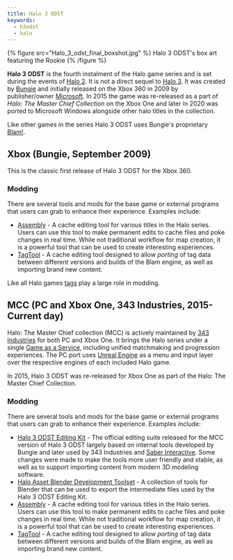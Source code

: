 ```yaml
---
title: Halo 3 ODST
keywords:
  - h3odst
  - halo
---
```

{% figure src="Halo_3_odst_final_boxshot.jpg" %}
Halo 3 ODST's box art featuring the Rookie
{% /figure %}

**Halo 3 ODST** is the fourth instalment of the Halo game series and is set during the events of [Halo 2](~h2). It is not a direct sequel to [Halo 3](~h3). It was created by [Bungie][bungie] and initially released on the Xbox 360 in 2009 by publisher/owner [Microsoft][]. In 2015 the game was re-released as a part of *Halo: The Master Chief Collection* on the Xbox One and later in 2020 was ported to Microsoft Windows alongside other halo titles in the collection.

Like other games in the series Halo 3 ODST uses Bungie's proprietary [Blam!](~blam).

## Xbox (Bungie, September 2009)
This is the classic first release of Halo 3 ODST for the Xbox 360.

### Modding
There are several tools and mods for the base game or external programs that users can grab to enhance their experience. Examples include:

* [Assembly](~assembly) - A cache editing tool for various titles in the Halo series. Users can use this tool to make permanent edits to cache files and poke changes in real time. While not traditional workflow for map creation, it is a powerful tool that can be used to create interesting experiences. 
* [TagTool](~tagtool) - A cache editing tool designed to allow *porting* of tag data between different versions and builds of the Blam engine, as well as importing brand new content.

Like all Halo games [tags](~) play a large role in modding.

## MCC (PC and Xbox One, 343 Industries, 2015-Current day)
Halo: The Master Chief collection (MCC) is actively maintained by [343 Industries][343i] for both PC and Xbox One. It brings the Halo series under a single [Game as a Service][gaas], including unified matchmaking and progression experiences. The PC port uses [Unreal Engine][unreal] as a menu and input layer over the respective engines of each included Halo game.

In 2015, Halo 3 ODST was re-released for Xbox One as part of the Halo: The Master Chief Collection.

### Modding
There are several tools and mods for the base game or external programs that users can grab to enhance their experience. Examples include:

* [Halo 3 ODST Editing Kit](~h3odst-ek) - The official editing suite released for the MCC version of Halo 3 ODST largely based on internal tools developed by Bungie and later used by 343 Industries and [Saber Interactive][saber]. Some changes were made to make the tools more user friendly and stable, as well as to support importing content from modern 3D modeling software.
* [Halo Asset Blender Development Toolset](~halo-asset-blender-development-toolset) - A collection of tools for Blender that can be used to export the intermediate files used by the Halo 3 ODST Editing Kit. 
* [Assembly](~assembly) - A cache editing tool for various titles in the Halo series. Users can use this tool to make permanent edits to cache files and poke changes in real time. While not traditional workflow for map creation, it is a powerful tool that can be used to create interesting experiences. 
* [TagTool](~tagtool) - A cache editing tool designed to allow *porting* of tag data between different versions and builds of the Blam engine, as well as importing brand new content.


[bungie]: https://en.wikipedia.org/wiki/Bungie
[microsoft]: https://en.wikipedia.org/wiki/Xbox_Game_Studios
[saber]: https://en.wikipedia.org/wiki/Saber_Interactive
[343i]: https://en.wikipedia.org/wiki/343_Industries
[gaas]: https://en.wikipedia.org/wiki/Games_as_a_service
[unreal]: https://en.wikipedia.org/wiki/Unreal_Engine
